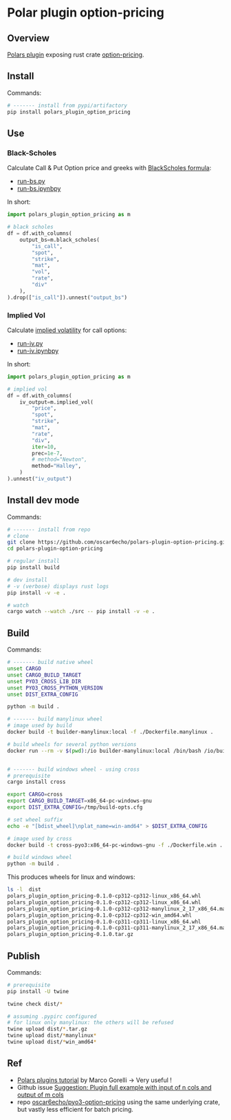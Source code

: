 # Polar plugin option-pricing

## Overview

[Polars plugin](https://docs.pola.rs/user-guide/expressions/plugins/) exposing rust crate [option-pricing](https://crates.io/crates/option-pricing).

## Install

Commands:

```sh
# ------- install from pypi/artifactory
pip install polars_plugin_option_pricing
```

## Use

### Black-Scholes

Calculate Call & Put Option price and greeks with [BlackScholes formula](https://en.wikipedia.org/wiki/Black%E2%80%93Scholes_model):

+ [run-bs.py](./test/run-bs.py)
+ [run-bs.ipynbpy](./test/run-bs.ipynb)

In short:

```py
import polars_plugin_option_pricing as m

# black scholes
df = df.with_columns(
    output_bs=m.black_scholes(
        "is_call", 
        "spot", 
        "strike", 
        "mat", 
        "vol", 
        "rate", 
        "div"
    ),
).drop(["is_call"]).unnest("output_bs")
```

### Implied Vol

Calculate [implied volatility](https://en.wikipedia.org/wiki/Implied_volatility) for call options:

+ [run-iv.py](./test/run-iv.py)
+ [run-iv.ipynbpy](./test/run-iv.ipynb)

In short:

```py
import polars_plugin_option_pricing as m

# implied vol
df = df.with_columns(
    iv_output=m.implied_vol(
        "price",
        "spot",
        "strike",
        "mat",
        "rate",
        "div",
        iter=10,
        prec=1e-7,
        # method="Newton",
        method="Halley",
    )
).unnest("iv_output")
```

## Install dev mode

Commands:

```sh
# ------- install from repo
# clone
git clone https://github.com/oscar6echo/polars-plugin-option-pricing.git
cd polars-plugin-option-pricing

# regular install
pip install build

# dev install
# -v (verbose) displays rust logs
pip install -v -e .

# watch 
cargo watch --watch ./src -- pip install -v -e .
```

## Build

Commands:

```sh
# ------- build native wheel
unset CARGO
unset CARGO_BUILD_TARGET
unset PYO3_CROSS_LIB_DIR
unset PYO3_CROSS_PYTHON_VERSION
unset DIST_EXTRA_CONFIG

python -m build .

# ------- build manylinux wheel
# image used by build
docker build -t builder-manylinux:local -f ./Dockerfile.manylinux .

# build wheels for several python versions
docker run --rm -v $(pwd):/io builder-manylinux:local /bin/bash /io/build-manylinux-wheels.sh


# ------- build windows wheel - using cross
# prerequisite
cargo install cross

export CARGO=cross
export CARGO_BUILD_TARGET=x86_64-pc-windows-gnu
export DIST_EXTRA_CONFIG=/tmp/build-opts.cfg

# set wheel suffix
echo -e "[bdist_wheel]\nplat_name=win-amd64" > $DIST_EXTRA_CONFIG

# image used by cross
docker build -t cross-pyo3:x86_64-pc-windows-gnu -f ./Dockerfile.win .

# build windows wheel
python -m build .
```

This produces wheels for linux and windows:

```sh
ls -l  dist
polars_plugin_option_pricing-0.1.0-cp312-cp312-linux_x86_64.whl
polars_plugin_option_pricing-0.1.0-cp312-cp312-linux_x86_64.whl
polars_plugin_option_pricing-0.1.0-cp312-cp312-manylinux_2_17_x86_64.manylinux2014_x86_64.whl
polars_plugin_option_pricing-0.1.0-cp312-cp312-win_amd64.whl
polars_plugin_option_pricing-0.1.0-cp311-cp311-linux_x86_64.whl
polars_plugin_option_pricing-0.1.0-cp311-cp311-manylinux_2_17_x86_64.manylinux2014_x86_64.whl
polars_plugin_option_pricing-0.1.0.tar.gz
```

## Publish

Commands:

```sh
# prerequisite
pip install -U twine

twine check dist/*

# assuming .pypirc configured
# for linux only manylinux: the others will be refused
twine upload dist/*.tar.gz
twine upload dist/*manylinux*
twine upload dist/*win_amd64*
```

## Ref

+ [Polars plugins tutorial](https://marcogorelli.github.io/polars-plugins-tutorial/) by Marco Gorelli -> Very useful !
+ Github issue [Suggestion: Plugin full example with input of n cols and output of m cols](https://github.com/MarcoGorelli/polars-plugins-tutorial/issues/58)
+ repo [oscar6echo/pyo3-option-pricing](https://github.com/oscar6echo/pyo3-option-pricing) using the same underlying crate, but vastly less efficient for batch pricing.
